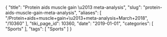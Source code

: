 {
    "title": "Protein aids muscle gain \u2013 meta-analysis",
    "slug": "protein-aids-muscle-gain-meta-analysis",
    "aliases": [
        "/Protein+aids+muscle+gain+\u2013+meta-analysis+March+2018",
        "/10360"
    ],
    "tiki_page_id": 10360,
    "date": "2019-01-01",
    "categories": [
        "Sports"
    ],
    "tags": [
        "Sports"
    ]
}